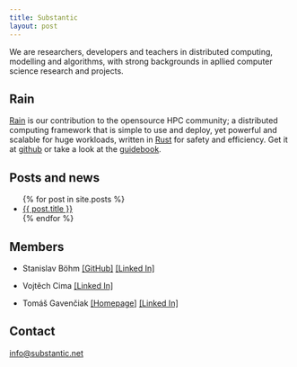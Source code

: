```yaml
---
title: Substantic
layout: post
---
```


We are researchers, developers and teachers in distributed computing, modelling and algorithms, with strong backgrounds in apllied computer science research and projects.

## Rain

[Rain](http://rain.readthedocs.io/) is our contribution to the opensource HPC community; a distributed computing framework that is simple to use and deploy, yet powerful and scalable for huge workloads, written in [Rust](https://www.rust-lang.org/) for safety and efficiency. Get it at [github](https://github.com/substantic/rain/) or take a look at the [guidebook](http://rain.readthedocs.io/). 

## Posts and news

<ul>
  {% for post in site.posts %}
    <li>
      <a href="{{ post.url }}">{{ post.title }}</a>
    </li>
  {% endfor %}
</ul>

## Members

  * Stanislav Böhm [[GitHub]](https://github.com/spirali) [[Linked In]](https://www.linkedin.com/in/stanislav-b%C3%B6hm-99740011b/)

  * Vojtěch Cima [[Linked In]](https://www.linkedin.com/in/vojt%C4%9Bch-cima-b32a7b41/)

  * Tomáš Gavenčiak [[Homepage]](https://gavento.ucw.cz/) [[Linked In]](https://www.linkedin.com/in/gavento/)

## Contact

info@substantic.net
